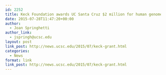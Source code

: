 ```yaml
---
id: 2252
title: Keck Foundation awards UC Santa Cruz $2 million for human genome variation project
date: 2015-07-28T11:47:20+00:00
author:
  - Joan Springhetti
author_link:
  - jspringh@ucsc.edu
layout: post
link_post: http://news.ucsc.edu/2015/07/keck-grant.html
categories:
  - News
format: link
link_post: http://news.ucsc.edu/2015/07/keck-grant.html
---
```

